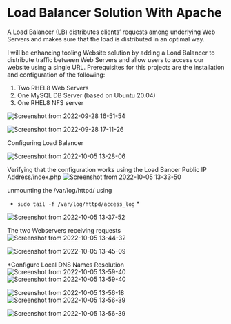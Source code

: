 #  Load Balancer Solution With Apache
 
 A Load Balancer (LB) distributes clients’ requests among underlying Web Servers and makes sure that the load is distributed in an optimal way. 

I will be enhancing tooling Website solution by adding a Load Balancer to distribute traffic between Web Servers and allow users to access our website using a single URL.
Prerequisites for this projects are the installation and configuration of the following:

1. Two RHEL8 Web Servers
2. One MySQL DB Server (based on Ubuntu 20.04)
3. One RHEL8 NFS server

![Screenshot from 2022-09-28 16-51-54](https://user-images.githubusercontent.com/110517150/192826692-0c879604-1fdd-45da-a856-c1697220bc61.png)

![Screenshot from 2022-09-28 17-11-26](https://user-images.githubusercontent.com/110517150/192831239-baf3c253-b46d-4200-897d-8da799230af5.png)

Configuring Load Balancer

![Screenshot from 2022-10-05 13-28-06](https://user-images.githubusercontent.com/110517150/194060388-50d5c4bd-a905-4b86-b96d-59316faecfec.png)

Verifying that the configuration works using the Load Bancer Public IP Address/index.php
![Screenshot from 2022-10-05 13-33-50](https://user-images.githubusercontent.com/110517150/194061262-ccb712b2-af2a-4b7f-9378-4a2deae96eae.png)

unmounting the /var/log/httpd/ using 
*  `sudo tail -f /var/log/httpd/access_log` *

![Screenshot from 2022-10-05 13-37-52](https://user-images.githubusercontent.com/110517150/194062550-beca459d-0248-4f08-954d-3618d5efb513.png)

The two Webservers receiving requests
![Screenshot from 2022-10-05 13-44-32](https://user-images.githubusercontent.com/110517150/194063221-f7fe5970-7777-4381-852d-b49dc5121391.png)

![Screenshot from 2022-10-05 13-45-09](https://user-images.githubusercontent.com/110517150/194063327-003d71e1-f3e6-44a0-9cae-4fef22054e48.png)

*Configure Local DNS Names Resolution
![Screenshot from 2022-10-05 13-59-40](https://user-images.githubusercontent.com/110517150/194066377-c26aab31-090c-49b2-a09b-1f52255c4cb8.png)
![Screenshot from 2022-10-05 13-59-40](https://user-images.githubusercontent.com/110517150/194066401-7c131fb0-f3cf-4d36-8ed9-0735052ae7d2.png)

![Screenshot from 2022-10-05 13-56-18](https://user-images.githubusercontent.com/110517150/194065529-98d8ec39-fd4b-4ce8-8b76-c9fb3bd97263.png)
![Screenshot from 2022-10-05 13-56-39](https://user-images.githubusercontent.com/110517150/194065621-9744d89d-089e-4418-85fc-1ff995fd4d5c.png)

![Screenshot from 2022-10-05 13-56-39](https://user-images.githubusercontent.com/110517150/194065641-7e7bfe4d-69e7-4a81-93f4-93d966ead9c5.png)
